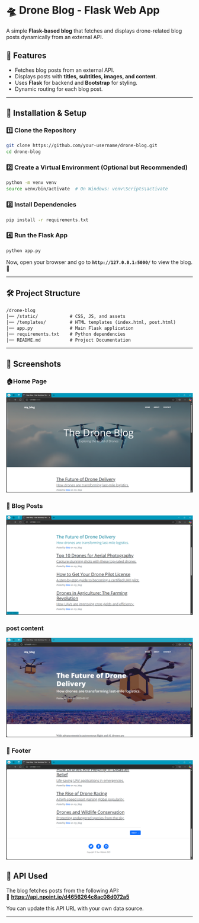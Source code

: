 # 🛸 Drone Blog - Flask Web App  

A simple **Flask-based blog** that fetches and displays drone-related blog posts dynamically from an external API.  

## 🚀 Features  
- Fetches blog posts from an external API.  
- Displays posts with **titles, subtitles, images, and content**.  
- Uses **Flask** for backend and **Bootstrap** for styling.  
- Dynamic routing for each blog post.  

---

## 📌 Installation & Setup  

### 1️⃣ Clone the Repository  
```sh
git clone https://github.com/your-username/drone-blog.git
cd drone-blog
```

### 2️⃣ Create a Virtual Environment (Optional but Recommended)  
```sh
python -m venv venv
source venv/bin/activate  # On Windows: venv\Scripts\activate
```

### 3️⃣ Install Dependencies  
```sh
pip install -r requirements.txt
```

### 4️⃣ Run the Flask App  
```sh
python app.py
```
Now, open your browser and go to **`http://127.0.0.1:5000/`** to view the blog. 🚀  

---

## 🛠 Project Structure  
```
/drone-blog
│── /static/            # CSS, JS, and assets
│── /templates/         # HTML templates (index.html, post.html)
│── app.py              # Main Flask application
│── requirements.txt    # Python dependencies
│── README.md           # Project Documentation
```

---

## 📸 Screenshots  


 ###  🏠Home Page
![image_alt](https://github.com/dbmurali/my_blog_/blob/5be459eaa6cab44384c601c2d4b396bbf70f8999/home_page.png)

### 📝 Blog Posts
![image_alt](https://github.com/dbmurali/my_blog_/blob/5be459eaa6cab44384c601c2d4b396bbf70f8999/posts.png)

### post content
![image_alt](https://github.com/dbmurali/my_blog_/blob/5be459eaa6cab44384c601c2d4b396bbf70f8999/post.png)

### 🔻 Footer
![immage_alt](https://github.com/dbmurali/my_blog_/blob/5be459eaa6cab44384c601c2d4b396bbf70f8999/footer.png)

## 📝 API Used  
The blog fetches posts from the following API:  
🔗 **https://api.npoint.io/d4656264c8ac08d072a5**  

You can update this API URL with your own data source.

---

